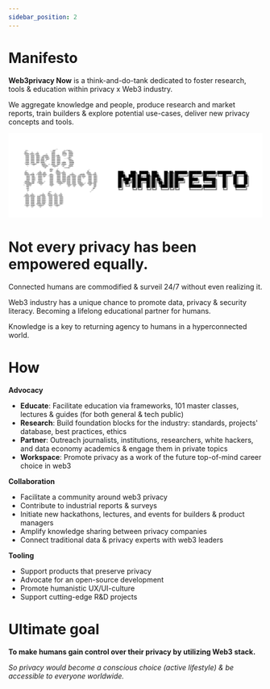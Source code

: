 ```yaml
---
sidebar_position: 2
---
```


# Manifesto

**Web3privacy Now** is a think-and-do-tank dedicated to foster research, tools & education within privacy x Web3 industry.

We aggregate knowledge and people, produce research and market reports, train builders & explore potential use-cases, deliver new privacy concepts and tools.

![Web3Privacy Now Manifesto](./assets/manifesto-banner.png)

# Not every privacy has been empowered equally.

Connected humans are commodified & surveil 24/7 without even realizing it. 

Web3 industry has a unique chance to promote data, privacy & security literacy. Becoming a lifelong educational partner for humans.

Knowledge is a key to returning agency to humans in a hyperconnected world.  
 
# How

**Advocacy**
- **Educate**: Facilitate education via frameworks, 101 master classes, lectures & guides (for both general & tech public)
- **Research**: Build foundation blocks for the industry: standards, projects' database, best practices, ethics
- **Partner**: Outreach journalists, institutions, researchers, white hackers, and data economy academics & engage them in private topics
- **Workspace**: Promote privacy as a work of the future top-of-mind career choice in web3

**Collaboration**
- Facilitate a community around web3 privacy
- Contribute to industrial reports & surveys
- Initiate new hackathons, lectures, and events for builders & product managers
- Amplify knowledge sharing between privacy companies
- Connect traditional data & privacy experts with web3 leaders

**Tooling**
- Support products that preserve privacy
- Advocate for an open-source development
- Promote humanistic UX/UI-culture
- Support cutting-edge R&D projects

# **Ultimate goal**

**To make humans gain control over their privacy by utilizing Web3 stack.**

_So privacy would become a conscious choice (active lifestyle) & be accessible to everyone worldwide._
